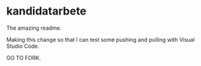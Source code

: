 # kandidatarbete
The amazing readme.

Making this change so that I can test some pushing and pulling with Visual Studio Code.

GO TO FORK.